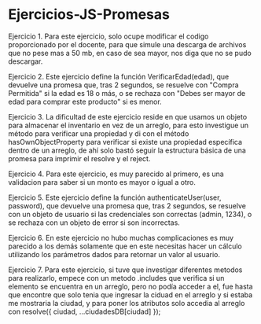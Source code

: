 # Ejercicios-JS-Promesas
Ejercicio 1.
Para este ejercicio, solo ocupe modificar el codigo proporcionado por el docente, para que simule una descarga de archivos que no pese mas a 
50 mb, en caso de sea mayor, nos diga que no se pudo descargar.


Ejercicio 2. 
Este ejercicio define la función VerificarEdad(edad), que devuelve una promesa que, tras 2 segundos, se resuelve con "Compra Permitida" si la edad es 18 o más, o se rechaza con "Debes ser mayor de edad para comprar este producto" si es menor.


Ejercicio 3.
La dificultad de este ejercicio reside en que usamos un objeto para almacenar el inventario en vez de un arreglo, para
esto investigue un método para verificar una propiedad y di con el método hasOwnObjectProperty para verificar si 
existe una propiedad específica dentro de un arreglo, de ahí solo bastó seguir la estructura básica de una promesa para imprimir el resolve y el reject.

Ejercicio 4.
Para este ejercicio, es muy parecido al primero, es una validacion para saber si un monto es mayor o igual a otro.

Ejercicio 5.
Este ejercicio define la función authenticateUser(user, password), que devuelve una promesa que, tras 2 segundos, se resuelve con un objeto de usuario si las credenciales son correctas (admin, 1234), o se rechaza con un objeto de error si son incorrectas.

Ejercicio 6. 
En este ejercicio no hubo muchas complicaciones es muy parecido a los demás solamente que en este necesitas hacer un cálculo utilizando los parámetros dados para retornar un valor al usuario.

Ejercicio 7.
Para este ejercicio, si tuve que investigar diferentes metodos para realizarlo, empece con un metodo .includes que verifica si un elemento se encuentra en un arreglo, 
pero no podía acceder a el, fue hasta que encontre que solo tenia que ingresar la ciduad en el arreglo y si estaba me mostraria la ciudad, y para poner los atributos solo 
accedia al arreglo con resolve({ ciudad, ...ciudadesDB[ciudad] });
